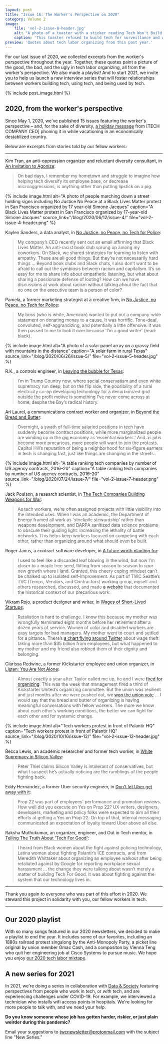 ```yaml
---
layout: post
title: "Issue 16: The Worker's Perspective on 2020"
category: Volume 2
image:
    file: 'vol-2-issue-8-header.jpg'
    alt: "A photo of a toaster with a sticker reading Tech Won't Build It"
    caption: 'This toaster refused to build tech for surveillance and warfare.'
preview: 'Quotes about tech labor organizing from this past year.'
---
```

For our last issue of 2020, we collected excerpts from the worker's perspective throughout the year. Together, these quotes paint a picture of the good, the bad, and the ugly in tech labor organizing, all from the worker's perspective. We also made a playlist! And to start 2021, we invite you to help us launch a new interview series that will foster relationships between workers building tech, using tech, and being used by tech.

<!--excerpt-->

{% include post_image.html %}

## 2020, from the worker's perspective

Since May 1, 2020, we've published 15 issues featuring the worker's perspective – and, for the sake of diversity, [a holiday message](https://news.techworkerscoalition.org/2020/11/27/issue-15/) from \[TECH COMPANY CEO\] phoning it in while vacationing in an economically destablized country.

Below are excerpts from stories told by our fellow workers:

---

Kim Tran, an anti-oppression organizer and reluctant diversity consultant, in [An Invitation to Agonize](https://news.techworkerscoalition.org/2020/05/29/issue-3/):

> On bad days, I remember my hometown and struggle to imagine how helping tech diversify its employee base, or decrease microaggressions, is anything other than putting lipstick on a pig.

{% include image.html
alt="A photo of people marching down a street holding signs including No Justice No Peace at a Black Lives Matter protest in San Francisco organized by 17 year-old Simone Jacques"
caption="A Black Lives Matter protest in San Francisco organized by 17-year-old Simone Jacques"
source_link="/blog/2020/06/12/issue-4/"
file="vol-2-issue-4-header.png" %}

Kaylen Sanders, a data analyst, in [No Justice, no Peace, no Tech for Police](https://news.techworkerscoalition.org/2020/06/12/issue-4/):

> My company’s CEO recently sent out an email affirming that Black Lives Matter. An anti-racist book club sprung up among my coworkers. On Slack, we shared strategies for learning to listen with empathy. These are all good things. But they’re not necessarily hard things … Beyond book clubs and Slack chats, I also don’t want to be afraid to call out the symbiosis between racism and capitalism. It’s so easy for me to share info about empathetic listening, but what about sharing a passionate defense of looting? How can we have discussions at work about racism without talking about the fact that no one on the executive team is a person of color?

Pamela, a former marketing strategist at a creative firm, in [No Justice, no Peace, no Tech for Police](https://news.techworkerscoalition.org/2020/06/12/issue-4/):

> My boss (who is white, American) wanted to put out a company-wide statement on donating money to a cause. It was horrific. Tone-deaf, convoluted, self-aggrandizing, and potentially a little offensive. It was then passed to me to look it over because 'I’m a good writer' (read: black).

{% include image.html
alt="A photo of a solar panel array on a grassy field with mountains in the distance"
caption="A solar farm in rural Texas"
source_link="/blog/2020/06/26/issue-5/"
file="vol-2-issue-5-header.jpg" %}

R.K., a controls engineer, in [Leaving the bubble for Texas](https://news.techworkerscoalition.org/2020/06/26/issue-5/):

> I’m in Trump Country now, where social conservatism and even white supremacy run deep; but on the flip side, the possibility of a rural electricity co-op developing technology for a decarbonized grid outside the profit motive is something I’ve never come across at home, despite the Bay’s radical history.

Ari Laurel, a communications contract worker and organizer, in [Beyond the Bread and Butter](https://news.techworkerscoalition.org/2020/07/10/issue-6/):

> Overnight, a swath of full-time salaried positions in tech have suddenly become contract positions, while more marginalized people are winding up in the gig economy as 'essential workers.' And as jobs become more precarious, more people will want to join the protests. Capitol Hill’s reputation of being a neighborhood for six-figure earners in tech is changing fast, just like things are changing in the streets.

{% include image.html
alt="A table ranking tech companies by number of US agency contracts, 2016–20"
caption="A table ranking tech companies by number of US agency contracts, 2016–20"
source_link="/blog/2020/07/24/issue-7/"
file="vol-2-issue-7-header.png" %}

Jack Poulson, a research scientist, in [The Tech Companies Building Weapons for War](https://news.techworkerscoalition.org/2020/07/24/issue-7/):

> As tech workers, we’re often assigned projects with little visibility into the intended uses. When I was an academic, the Department of Energy framed all work as 'stockpile stewardship' rather than weapons development, and DARPA sanitized data science problems to obscure their guiding light: increasing the lethality of battle networks. This helps keep workers focused on competing with each other, rather than organizing around what should even be built.

Roger Janus, a contract software developer, in [A future worth planting for](https://news.techworkerscoalition.org/2020/08/07/issue-8/):

> I used to feel like a discarded leaf blowing in the wind, but now I’m closer to a maple tree seed, flitting from season to season to spur new growth where I land. Granted, this cheery coping mindset can’t be chalked up to isolated self-improvement. As part of TWC Seattle’s TVC (Temps, Vendors, and Contractors) working group, myself and others researched, discussed, and made [a website](https://techcontracting.work/resources/history/) that documented the historical context of our precarious work.

Vikram Rojo, a product designer and writer, in [Wages of Short-Lived Startups](https://news.techworkerscoalition.org/2020/09/04/issue-10/):

> Retaliation is hard to challenge. I know this because my mother was wrongfully terminated eight months before her retirement after a dozen years of service. Women of color and disabled workers are easy targets for bad managers. My mother went to court and settled for a pittance. There’s [a chart flying around Twitter](https://twitter.com/michalrozworski/status/1189590491559419904) about wage theft taking more than $35 billion from employees, but what happened to my mother and my friend also robbed them of their dignity and belonging.

Clarissa Redwine, a former Kickstarter employee and union organizer, in [Listen: You Are Not Alone](https://news.techworkerscoalition.org/2020/10/02/issue-11/):

> Almost exactly a year after Taylor called me up, he and I were [fired for organizing](https://www.vice.com/en/article/wxqawn/labor-board-finds-merit-that-kickstarter-illegally-fired-union-organizer). This was the week that management fired a third of Kickstarter United’s organizing committee. But the union was resilient and just months after we were pushed out, we [won the union vote](https://twitter.com/ClarissaRedwine/status/1229797142115553280) … I would say that the bread and butter of organizing is having meaningful conversations with fellow workers. The more we know about each other’s working conditions, the better we can fight for each other and for systemic change.

{% include image.html
alt="Tech workers protest in front of Palantir HQ"
caption="Tech workers protest in front of Palantir HQ"
source_link="/blog/2020/10/16/issue-12/"
file="vol-2-issue-12-header.jpg" %}

Becca Lewis, an academic researcher and former tech worker, in [White Supremacy in Silicon Valley](https://news.techworkerscoalition.org/2020/10/16/issue-12/):

> Peter Thiel claims Silicon Valley is intolerant of conservatives, but what I suspect he’s actually noticing are the rumblings of the people fighting back.

Eddy Hernandez, a former Uber security engineer, in [Don't let Uber get away with it](https://news.techworkerscoalition.org/2020/10/30/issue-13/):

> Prop 22 was part of employees' performance and promotion reviews. How well did you execute on Yes on Prop 22? UX writers, designers, developers, marketing and policy folks were expected to aim all their efforts at getting a Yes on Prop 22. On top of that, internal messaging communicated an expectation of loyalty toward Uber above all else.

Raksha Muthukumar, an organizer, engineer, and Out in Tech mentor, in [Telling The Truth About 'Tech For Good'](https://news.techworkerscoalition.org/2020/11/13/issue-14/):

> I heard from Black women about the fight against policing technology, Latina women about fighting Palantir’s ICE contracts, and from Meredith Whittaker about organizing an employee walkout after being retaliated against by Google for reporting workplace sexual harassment … the change they were talking about wasn’t merely a matter of building Tech For Good. It was about fighting against the system that our technology lives in.

---

Thank you again to everyone who was part of this effort in 2020. We steward this project in solidarity with you, our fellow workers in tech.

---

## Our 2020 playlist

With so many songs featured in our 2020 newsletters, we decided to make a playlist to end the year. It includes some of our favorites, including an 1880s railroad protest singalong by the Anti-Monopoly Party, a picket line original by union member Gmac Cash, and a compositon by Vienna Teng who quit her engineering job at Cisco Systems to pursue music. We hope you enjoy [our 2020 tech labor mixtape](https://www.youtube.com/playlist?list=PLxQw65Dxu51HeVTsbPXR7pTWYxo6iVcU6).

## A new series for 2021

In 2021, we're doing a series in collaboration with [Data & Society](https://datasociety.net/) featuring perspectives from people who work in tech, or *with* tech, and are experiencing challenges under COVID-19. For example, we interviewed a technician who installs wifi access points in hospitals. We're looking for more people to talk with, and we need your help.

**Do you know someone whose job has gotten harder, riskier, or just plain weirder during this pandemic?**

Email your suggestions to <twcnewsletter@protonmail.com> with the subject line "New Series."
